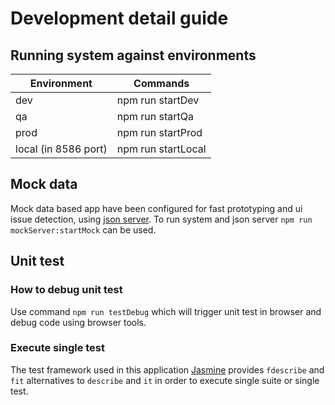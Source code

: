 # Development detail guide

## Running system against environments

| Environment               | Commands           |
|---------------------------|--------------------|
| dev                       | npm run startDev   |
| qa                        | npm run startQa    |
| prod                      | npm run startProd  |
| local (in 8586 port)      | npm run startLocal |

## Mock data

Mock data based app have been configured for fast prototyping and ui issue detection, using [json server](https://github.com/typicode/json-server).
To run system and json server `npm run mockServer:startMock` can be used.

## Unit test

### How to debug unit test

Use command `npm run testDebug` which will trigger unit test in browser and debug code using browser tools.

### Execute single test

The test framework used in this application [Jasmine](https://jasmine.github.io/2.0/introduction.html) provides `fdescribe` and `fit` 
alternatives to `describe` and `it` in order to execute single suite or single test.
